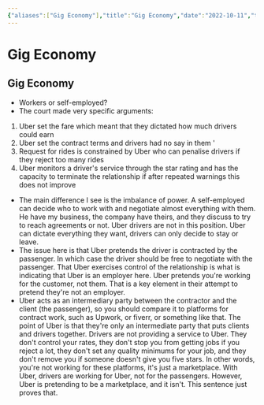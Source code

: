```yaml
---
{"aliases":["Gig Economy"],"title":"Gig Economy","date":"2022-10-11","tags":["tag"],"dg-publish":true,"permalink":"/etc/gig-economy/","dgPassFrontmatter":true}
---
```



# Gig Economy

## Gig Economy

- Workers or self-employed?
- The court made very specific arguments:
1. Uber set the fare which meant that they dictated how much drivers could earn
2. Uber set the contract terms and drivers had no say in them '
3. Request for rides is constrained by Uber who can penalise drivers if they reject too many rides
4. Uber monitors a driver's service through the star rating and has the capacity to terminate the relationship if after repeated warnings this does not improve
- The main difference I see is the imbalance of power. A self-employed can decide who to work with and negotiate almost everything with them. He have my business, the company have theirs, and they discuss to try to reach agreements or not. Uber drivers are not in this position. Uber can dictate everything they want, drivers can only decide to stay or leave.
- The issue here is that Uber pretends the driver is contracted by the passenger. In which case the driver should be free to negotiate with the passenger. That Uber exercises control of the relationship is what is indicating that Uber is an employer here. Uber pretends you're working for the customer, not them. That is a key element in their attempt to pretend they're not an employer.
- Uber acts as an intermediary party between the contractor and the client (the passenger), so you should compare it to platforms for contract work, such as Upwork, or fiverr, or something like that. The point of Uber is that they're only an intermediate party that puts clients and drivers together. Drivers are not providing a service to Uber. They don't control your rates, they don't stop you from getting jobs if you reject a lot, they don't set any quality minimums for your job, and they don't remove you if someone doesn't give you five stars. In other words, you're not working for these platforms, it's just a marketplace. With Uber, drivers are working for Uber, not for the passengers. However, Uber is pretending to be a marketplace, and it isn't. This sentence just proves that.
